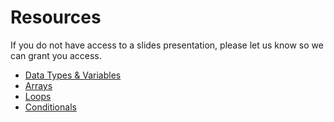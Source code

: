 # Resources
If you do not have access to a slides presentation, please let us know so we can grant you access.

- [Data Types & Variables](https://docs.google.com/presentation/d/1Qiax6scDufcjcKJYpIOE8S4LA6rH7GJH1AV_mxCZOFE/edit?usp=sharing) 
- [Arrays](https://docs.google.com/presentation/d/15i4YRKWI7dbjG-peq-iO8OaZoxt6a2-E0N3Tpq5BdT4/edit?usp=sharing)
- [Loops](https://docs.google.com/presentation/d/1ZE61i1fTv1Zke-Dwew5cTXaXrapFEvqq9_7JQUpGIgA/edit?usp=sharing)
- [Conditionals](https://docs.google.com/presentation/d/19PVxVvHTiADbd8LYmosGONFzrhR3hqWQD4ObQcah_u0/edit?usp=sharing)
